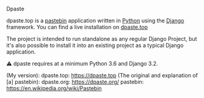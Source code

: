 Dpaste

dpaste.top is a [pastebin](https://en.wikipedia.org/wiki/Pastebin) application written in [Python](https://www.python.org/) using the [Django](https://www.djangoproject.com/) framework. You can find a live installation on [dpaste.top](https://dpaste.top)

The project is intended to run standalone as any regular Django Project, but it's also possible to install it into an existing project as a typical Django application.


⚠️ dpaste requires at a minimum Python 3.6 and Django 3.2.

(My version):
dpaste.top: https://dpaste.top
(The original and explanation of [a] pastebin):
dpaste.org: https://dpaste.org/
pastebin: https://en.wikipedia.org/wiki/Pastebin
